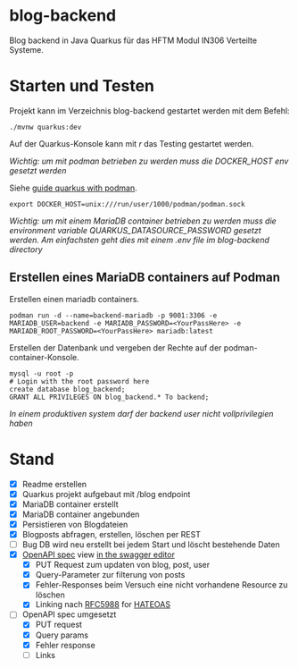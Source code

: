 # blog-backend

Blog backend in Java Quarkus für das HFTM Modul IN306 Verteilte Systeme.

# Starten und Testen

Projekt kann im Verzeichnis blog-backend  gestartet werden mit dem Befehl:

```
./mvnw quarkus:dev
```

Auf der Quarkus-Konsole kann mit *r* das Testing gestartet werden.

*Wichtig: um mit podman betrieben zu werden muss die DOCKER_HOST env gesetzt werden*

Siehe [guide quarkus with podman](https://quarkus.io/guides/podman).

```
export DOCKER_HOST=unix:///run/user/1000/podman/podman.sock
```

*Wichtig: um mit einem MariaDB container betrieben zu werden muss die environment variable QUARKUS_DATASOURCE_PASSWORD gesetzt werden. Am einfachsten geht dies mit einem .env file im blog-backend directory*

## Erstellen eines MariaDB containers auf Podman

Erstellen einen mariadb containers.

```
podman run -d --name=backend-mariadb -p 9001:3306 -e MARIADB_USER=backend -e MARIADB_PASSWORD=<YourPassHere> -e MARIADB_ROOT_PASSWORD=<YourPassHere> mariadb:latest
```

Erstellen der Datenbank und vergeben der Rechte auf der podman-container-Konsole.

```
mysql -u root -p
# Login with the root password here
create database blog_backend;
GRANT ALL PRIVILEGES ON blog_backend.* To backend;
```

*In einem produktiven system darf der backend user nicht vollprivilegien haben*

# Stand

- [x] Readme erstellen
- [x] Quarkus projekt aufgebaut mit /blog endpoint
- [X] MariaDB container erstellt
- [X] MariaDB container angebunden
- [X] Persistieren von Blogdateien
- [X] Blogposts abfragen, erstellen, löschen per REST
- [ ] Bug DB wird neu erstellt bei jedem Start und löscht bestehende Daten
- [X] [OpenAPI spec](/docs/openapi.json) view [in the swagger editor](https://editor.swagger.io/)
  - [X] PUT Request zum updaten von blog, post, user
  - [X] Query-Parameter zur filterung von posts
  - [X] Fehler-Responses beim Versuch eine nicht vorhandene Resource zu löschen
  - [X] Linking nach [RFC5988](https://datatracker.ietf.org/doc/html/rfc5988) for [HATEOAS](https://restfulapi.net/hateoas/)
- [ ] OpenAPI spec umgesetzt
  -[X] PUT request
  -[X] Query params
  -[X] Fehler response
  -[ ] Links